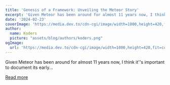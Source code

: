 ```yaml
---
title: 'Genesis of a Framework: Unveiling the Meteor Story'
excerpt: 'Given Meteor has been around for almost 11 years now, I think it''s important to document its early...'
date: '2024-02-23'
coverImage: 'https://media.dev.to/cdn-cgi/image/width=1000,height=420,fit=cover,gravity=auto,format=auto/https%3A%2F%2Fdev-to-uploads.s3.amazonaws.com%2Fuploads%2Farticles%2Fwqllftghc34zo6752ih4.png'
author:
  name: Koders
  picture: "assets/blog/authors/koders.png"
ogImage:
  url: 'https://media.dev.to/cdn-cgi/image/width=1000,height=420,fit=cover,gravity=auto,format=auto/https%3A%2F%2Fdev-to-uploads.s3.amazonaws.com%2Fuploads%2Farticles%2Fwqllftghc34zo6752ih4.png'
---
```


Given Meteor has been around for almost 11 years now, I think it''s important to document its early...

[Read more](https://dev.to/meteor/genesis-of-a-framework-unveiling-the-meteor-story-50dd)
